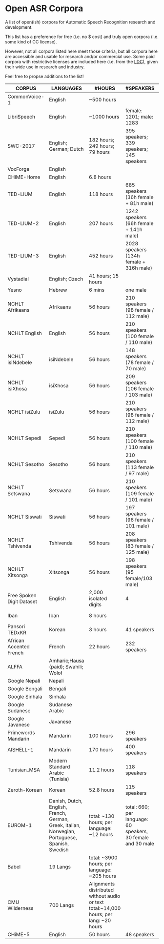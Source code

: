 # Open ASR Corpora

A list of open(ish) corpora for Automatic Speech Recognition research and development.

This list has a preference for free (i.e. no $ cost) and truly open corpora (i.e. some kind of CC license).

However, not all corpora listed here meet those criteria, but all corpora here are accessible and usable for research and/or commercial use. Some paid corpora with restrictive licenses are included here (i.e. from the [LDC](https://www.ldc.upenn.edu/)), given their wide use in research and industry.

Feel free to propse additions to the list!

| CORPUS  	| LANGUAGES | #HOURS  | #SPEAKERS |   DOWNLOAD	| LICENSE |
|---	|---	|---  |---	|---	| --- |
| CommonVoice-1   | English         | ~500 hours      |  |<https://voice.mozilla.org/en/datasets>|  CC-0  |
| LibriSpeech   |English         | ~1000 hours      | female: 1201; male: 1283   |<http://www.openslr.org/12/>|  CC-BY 4.0  |
| SWC-2017   |English; German; Dutch         | 182 hours; 249 hours; 79 hours      | 395 speakers; 339 speakers; 145 speakers  |<https://nats.gitlab.io/swc/>|  CC-BY-SA 4.0  |
| VoxForge	| English |    |       | <http://www.voxforge.org/home/downloads> | GPL 3.0 |
| CHiME-Home   |English         |  6.8 hours     |  |<https://archive.org/details/chime-home>| CC-BY-NC-SA 3.0 |
| TED-LIUM   |English         | 118 hours     | 685 speakers (36h female + 81h male)|<http://www.openslr.org/7/>| CC-BY-NC-ND 3.0 |
| TED-LIUM-2   |English         | 207 hours     | 1242 speakers (66h female + 141h male)|<http://www.openslr.org/19/>| CC-BY-NC-ND 3.0 |
| TED-LIUM-3   |English         | 452 hours     | 2028 speakers (134h female + 316h male) |<http://www.openslr.org/51/>|  CC-BY-NC-ND 3.0  |
|Vystadial	| English; Czech |  41 hours; 15 hours  |       | <http://www.openslr.org/6/> | CC-BY-SA 3.0 US|
| Yesno     |Hebrew          | 6 mins  | one male    | <http://www.openslr.org/1/> | CC-0 |
|  NCHLT Afrikaans   | Afrikaans          | 56 hours   | 210 speakers (98 female / 112 male)    | <https://repo.sadilar.org/handle/20.500.12185/280> | CC-BY 3.0 |
|  NCHLT English   | English          | 56 hours   | 210 speakers (100 female / 110 male)    | <https://repo.sadilar.org/handle/20.500.12185/274> | CC-BY 3.0 |
|  NCHLT isiNdebele   | isiNdebele          | 56 hours   | 148 speakers (78 female / 70 male)  | <https://repo.sadilar.org/handle/20.500.12185/272> | CC-BY 3.0 |
|  NCHLT isiXhosa   | isiXhosa          | 56 hours   | 209 speakers (106 female / 103 male)   | <https://repo.sadilar.org/handle/20.500.12185/279> | CC-BY 3.0 |
|  NCHLT isiZulu   |   isiZulu        | 56 hours   | 210 speakers (98 female / 112 male) | <https://repo.sadilar.org/handle/20.500.12185/275> | CC-BY 3.0 |
|  NCHLT Sepedi   |     Sepedi      | 56 hours   | 210 speakers (100 female / 110 male) | <https://repo.sadilar.org/handle/20.500.12185/270> | CC-BY 3.0 |
|  NCHLT Sesotho   |    Sesotho       | 56 hours   | 	210 speakers (113 female / 97 male) | <https://repo.sadilar.org/handle/20.500.12185/278> | CC-BY 3.0 |
|  NCHLT Setswana  |    Setswana   | 56 hours   | 	210 speakers (109 female / 101 male)  | <https://repo.sadilar.org/handle/20.500.12185/281> | CC-BY 3.0 |
|  NCHLT Siswati  |  Siswati  | 56 hours   | 	197 speakers (96 female / 101 male)  | <https://repo.sadilar.org/handle/20.500.12185/271> | CC-BY 3.0 |
|  NCHLT Tshivenda  |  Tshivenda  | 56 hours   | 	208 speakers (83 female / 125 male)  | <https://repo.sadilar.org/handle/20.500.12185/276> | CC-BY 3.0 |
|  NCHLT Xitsonga  | Xitsonga   | 56 hours   | 	198 speakers (95 female/103 male)  | <https://repo.sadilar.org/handle/20.500.12185/277> | CC-BY 3.0 |
| Free Spoken Digit Dataset     | English          | 2,000 isolated digits  | 4    | <https://github.com/Jakobovski/free-spoken-digit-dataset> | CC-BY-SA 4.0 |
|Iban   |Iban         | 8 hours      |    |<http://www.openslr.org/24/> <https://github.com/sarahjuan/iban>|  CC-BY-SA 2.0 |
|Pansori TEDxKR | Korean| 3 hours| 41 speakers |<http://www.openslr.org/58/>| CC-BY-NC-ND 4.0|
|African Accented French | French| 22 hours | 232 speakers | <http://www.openslr.org/57/> | Apache 2.0|
| ALFFA | Amharic;Hausa (paid); Swahili; Wolof | |  | <http://www.openslr.org/25/> <https://github.com/besacier/ALFFA_PUBLIC> | MIT |
| Google Nepali | Nepali| | | <http://www.openslr.org/54/> | CC-BY-SA 4.0  |
| Google Bengali | Bengali| | | <http://www.openslr.org/53/> | CC-BY-SA 4.0  |
| Google Sinhala |Sinhala | | | <http://www.openslr.org/52/> | CC-BY-SA 4.0  |
| Google Sudanese | Sudanese Arabic | | | <http://www.openslr.org/36/> | CC-BY-SA 4.0  |
| Google Javanese |Javanese | | | <http://www.openslr.org/35/> | CC-BY-SA 4.0  |
| Primewords Mandarin| Mandarin | 100 hours | 296 speakers | <http://www.openslr.org/47/> | CC-BY-NC-ND 4.0 |
| AISHELL-1 | Mandarin | 170 hours | 400 speakers | <http://www.openslr.org/33/> | Apache 2.0 |
| Tunisian_MSA | Modern Standard Arabic (Tunisia) | 11.2 hours  | 118 speakers | <http://www.openslr.org/46/> | Apache 2.0  |
| Zeroth-Korean | Korean | 52.8 hours  | 115 speakers | <http://www.openslr.org/40/> | CC-BY 4.0 |
|EUROM-1   | Danish, Dutch, English, French, German, Greek, Italian, Norwegian, Portuguese, Spanish, Swedish         | total: ~130 hours; per language: ~12 hours      | total: 660; per language: 60 speakers, 30 female and 30 male | <https://www.phon.ucl.ac.uk/shop/eurom1.php> | "The data may be used for research purposes, but it may not be resold in any form." |
|Babel   |  19 Langs | total: ~3900 hours; per language: ~205 hours  | | <https://catalog.ldc.upenn.edu/search>, enter *babel* under *Publication Name:* | LDC Licensing <https://www.ldc.upenn.edu/data-management/using/licensing>|
|CMU Wilderness | 700 Langs | Alignments distributed without audio or text total:~14,000 hours; per lang: ~20 hours| |<https://github.com/festvox/datasets-CMU_Wilderness>| Questionable Legality: <https://live.bible.is/terms>|
| CHiME-5   |English         | 50 hours     |  48 speakers |<http://spandh.dcs.shef.ac.uk/chime_challenge/data.html>| [CHiME-5 License](http://spandh.dcs.shef.ac.uk/chime_challenge/download.html)  |
